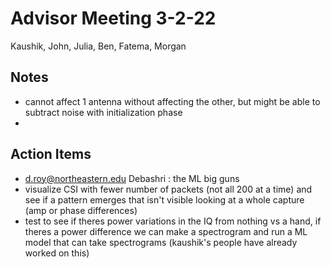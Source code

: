 # Advisor Meeting 3-2-22

Kaushik, John, Julia, Ben, Fatema, Morgan

## Notes

- cannot affect 1 antenna without affecting the other, but might be able to subtract noise with initialization phase
- 

## Action Items

- d.roy@northeastern.edu Debashri : the ML big guns
- visualize CSI with fewer number of packets (not all 200 at a time) and see if a pattern emerges that isn't visible looking at a whole capture (amp or phase differences)
- test to see if theres power variations in the IQ from nothing vs a hand, if theres a power difference we can make a spectrogram and run a ML model that can take spectrograms (kaushik's people have already worked on this)
